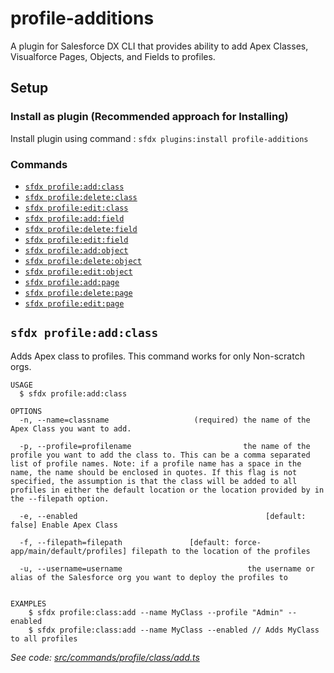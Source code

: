 # profile-additions

A plugin for Salesforce DX CLI that provides ability to add Apex Classes, Visualforce Pages, Objects, and Fields to profiles.

## Setup

### **Install as plugin (Recommended approach for Installing)**

Install plugin using command : `sfdx plugins:install profile-additions`

### **Commands**

- [`sfdx profile:add:class`](#sfdx-addclass)
- [`sfdx profile:delete:class`](#sfdx-deleteclass)
- [`sfdx profile:edit:class`](#sfdx-editclass)
- [`sfdx profile:add:field`](#sfdx-addfield)
- [`sfdx profile:delete:field`](#sfdx-deletefield)
- [`sfdx profile:edit:field`](#sfdx-editfield)
- [`sfdx profile:add:object`](#sfdx-addobject)
- [`sfdx profile:delete:object`](#sfdx-deleteobject)
- [`sfdx profile:edit:object`](#sfdx-editobject)
- [`sfdx profile:add:page`](#sfdx-addpage)
- [`sfdx profile:delete:page`](#sfdx-deletepage)
- [`sfdx profile:edit:page`](#sfdx-editpage)

## `sfdx profile:add:class`

Adds Apex class to profiles. This command works for only Non-scratch orgs.

```
USAGE
  $ sfdx profile:add:class

OPTIONS
  -n, --name=classname                   (required) the name of the Apex Class you want to add.

  -p, --profile=profilename                         the name of the profile you want to add the class to. This can be a comma separated list of profile names. Note: if a profile name has a space in the name, the name should be enclosed in quotes. If this flag is not specified, the assumption is that the class will be added to all profiles in either the default location or the location provided by in the --filepath option.

  -e, --enabled                                          [default: false] Enable Apex Class

  -f, --filepath=filepath               [default: force-app/main/default/profiles] filepath to the location of the profiles

  -u, --username=username                            the username or alias of the Salesforce org you want to deploy the profiles to


EXAMPLES
    $ sfdx profile:class:add --name MyClass --profile "Admin" --enabled
    $ sfdx profile:class:add --name MyClass --enabled // Adds MyClass to all profiles
```

_See code: [src/commands/profile/class/add.ts](https://github.com/seanrussell/profile-plugin/blob/main/src/commands/profile/class/add.ts)_
